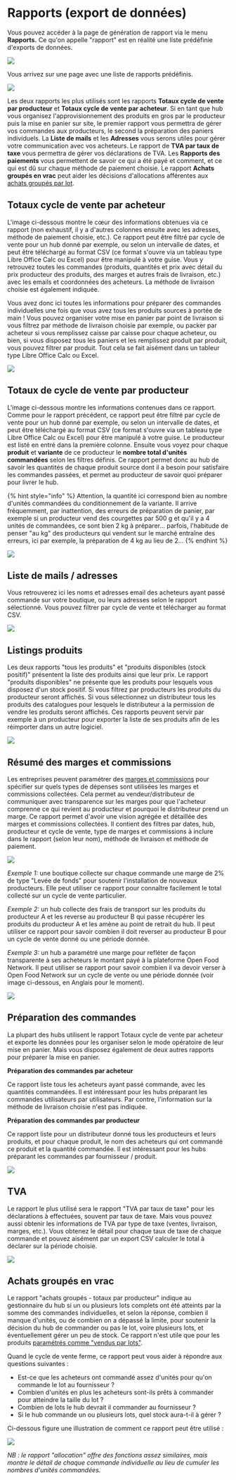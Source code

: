 # Rapports (export de données)

Vous pouvez accéder à la page de génération de rapport via le menu **Rapports.** Ce qu'on appelle "rapport" est en réalité une liste prédéfinie d'exports de données.&#x20;

![](<../../.gitbook/assets/image (91).png>)

Vous arrivez sur une page avec une liste de rapports prédéfinis.&#x20;

![](<../../.gitbook/assets/image (45).png>)

Les deux rapports les plus utilisés sont les rapports **Totaux cycle de vente par producteur** et **Totaux cycle de vente par acheteur**. Si en tant que hub vous organisez l'approvisionnement des produits en gros par le producteur puis la mise en panier sur site, le premier rapport vous permettra de gérer vos commandes aux producteurs, le second la préparation des paniers individuels. La **Liste de mails** et les **Adresses** vous serons utiles pour gérer votre communication avec vos acheteurs. Le rapport de **TVA par taux de taxe** vous permettra de gérer vos déclarations de TVA. Les **Rapports des paiements** vous permettent de savoir ce qui a été payé et comment, et ce qui est dû sur chaque méthode de paiement choisie. Le rapport **Achats groupés en vrac** peut aider les décisions d'allocations afférentes aux [achats groupés par lot](broken-reference).

## **Totaux cycle de vente par acheteur**

L'image ci-dessous montre le cœur des informations obtenues via ce rapport (non exhaustif, il y a d'autres colonnes ensuite avec les adresses, méthode de paiement choisie, etc.). Ce rapport peut être filtré par cycle de vente pour un hub donné par exemple, ou selon un intervalle de dates, et peut être téléchargé au format CSV (ce format s'ouvre via un tableau type Libre Office Calc ou Excel) pour être manipulé à votre guise. Vous y retrouvez toutes les commandes (produits, quantités et prix avec détail du prix producteur des produits, des marges et autres frais de livraison, etc.) avec les emails et coordonnées des acheteurs. La méthode de livraison choisie est également indiquée.

Vous avez donc ici toutes les informations pour préparer des commandes individuelles une fois que vous avez tous les produits sources à portée de main ! Vous pouvez organiser votre mise en panier par point de livraison si vous filtrez par méthode de livraison choisie par exemple, ou packer par acheteur si vous remplissez caisse par caisse pour chaque acheteur, ou bien, si vous disposez tous les paniers et les remplissez produit par produit, vous pouvez filtrer par produit. Tout cela se fait aisément dans un tableur type Libre Office Calc ou Excel.&#x20;

![](<../../.gitbook/assets/image (69).png>)

## Totaux de cycle de vente par producteur <a href="#order-cycle-supplier-totals" id="order-cycle-supplier-totals"></a>

L'image ci-dessous montre les informations contenues dans ce rapport. Comme pour le rapport précédent, ce rapport peut être filtré par cycle de vente pour un hub donné par exemple, ou selon un intervalle de dates, et peut être téléchargé au format CSV (ce format s'ouvre via un tableau type Libre Office Calc ou Excel) pour être manipulé à votre guise. Le producteur est listé en entré dans la première colonne. Ensuite vous voyez pour chaque **produit** et **variante** de ce producteur le **nombre total d'unités commandées** selon les filtres définis. Ce rapport permet donc au hub de savoir les quantités de chaque produit source dont il a besoin pour satisfaire les commandes passées, et permet au producteur de savoir quoi préparer pour livrer le hub.&#x20;

{% hint style="info" %}
Attention, la quantité ici correspond bien au nombre d'unités commandées du conditionnement de la variante. Il arrive fréquemment, par inattention, des erreurs de préparation de panier, par exemple si un producteur vend des courgettes par 500 g et qu'il y a 4 unités de commandées, ce sont bien 2 kg à préparer... parfois, l'habitude de penser "au kg" des producteurs qui vendent sur le marché entraîne des erreurs, ici par exemple, la préparation de 4 kg au lieu de 2...
{% endhint %}

![](<../../.gitbook/assets/image (53).png>)

## Liste de mails / adresses <a href="#mailing-list" id="mailing-list"></a>

Vous retrouverez ici les noms et adresses email des acheteurs ayant passé commande sur votre boutique, ou leurs adresses selon le rapport sélectionné. Vous pouvez filtrer par cycle de vente et télécharger au format CSV.&#x20;

![](<../../.gitbook/assets/image (51).png>)

## Listings produits <a href="#all-products-and-inventory-on-hand" id="all-products-and-inventory-on-hand"></a>

Les deux rapports "tous les produits" et "produits disponibles (stock positif)" présentent la liste des produits ainsi que leur prix. Le rapport "produits disponibles" ne présente que les produits pour lesquels vous disposez d'un stock positif. Si vous filtrez par producteurs les produits du producteur seront affichés. Si vous sélectionnez un distributeur tous les produits des catalogues pour lesquels le distributeur a la permission de vendre les produits seront affichés. Ces rapports peuvent servir par exemple à un producteur pour exporter la liste de ses produits afin de les réimporter dans un autre logiciel.

![](<../../.gitbook/assets/image (84) (1).png>)

## Résumé des marges et commissions

Les entreprises peuvent paramétrer des [marges et commissions](broken-reference) pour spécifier sur quels types de dépenses sont utilisées les marges et commissions collectées.  Cela permet au vendeur/distributeur de communiquer avec transparence sur les marges pour que l'acheteur comprenne ce qui revient au producteur et pourquoi le distributeur prend un marge. Ce rapport permet d'avoir une vision agrégée et détaillée des marges et commissions collectées.  Il contient des filtres par dates, hub, producteur et cycle de vente, type de marges et commissions à inclure dans le rapport (selon leur nom), méthode de livraison et méthode de paiement.&#x20;

![](<../../.gitbook/assets/image (66).png>)

_Exemple 1:_ une boutique collecte sur chaque commande une marge de 2% de type "Levée de fonds" pour soutenir l'installation de nouveaux producteurs. Elle peut utiliser ce rapport pour connaître facilement le total collecté sur un cycle de vente particulier.&#x20;

_Exemple 2:_ un hub collecte des frais de transport sur les produits du producteur A et les reverse au producteur B qui passe récupérer les produits du producteur A et les amène au point de retrait du hub. Il peut utiliser ce rapport pour savoir combien il doit reverser au producteur B pour un cycle de vente donné ou une période donnée.&#x20;

_Exemple 3:_ un hub a paramétré une marge pour refléter de façon transparente à ses acheteurs le montant payé à la plateforme Open Food Network. Il peut utiliser se rapport pour savoir combien il va devoir verser à Open Food Network sur un cycle de vente ou une période donnée (voir image ci-dessous, en Anglais pour le moment).&#x20;

![](<../../.gitbook/assets/image (90).png>)

## Préparation des commandes <a href="#packing-reports" id="packing-reports"></a>

La plupart des hubs utilisent le rapport Totaux cycle de vente par acheteur et exporte les données pour les organiser selon le mode opératoire de leur mise en panier. Mais vous disposez également de deux autres rapports pour préparer la mise en panier.

**Préparation des commandes par acheteur**

Ce rapport liste tous les acheteurs ayant passé commande, avec les quantités commandées. Il est intéressant pour les hubs préparant les commandes utilisateurs par utilisateurs. Par contre, l'information sur la méthode de livraison choisie n'est pas indiquée.

**Préparation des commandes par producteur**

Ce rapport liste pour un distributeur donné tous les producteurs et leurs produits, et pour chaque produit, le nom des acheteurs qui ont commandé ce produit et la quantité commandée. Il est intéressant pour les hubs préparant les commandes par fournisseur / produit.&#x20;

![](<../../.gitbook/assets/image (88).png>)

## TVA <a href="#sales-tax" id="sales-tax"></a>

Le rapport le plus utilisé sera le rapport "TVA par taux de taxe" pour les déclarations à effectuées, souvent par taux de taxe. Mais vous pouvez aussi obtenir les informations de TVA par type de taxe (ventes, livraison, marges, etc.). Vous obtenez le détail pour chaque taux de taxe de chaque commande et pouvez aisément par un export CSV calculer le total à déclarer sur la période choisie.

![](<../../.gitbook/assets/image (52).png>)

## Achats groupés en vrac

Le rapport "achats groupés - totaux par producteur" indique au gestionnaire du hub si un ou plusieurs lots complets ont été atteints par la somme des commandes individuelles, et selon la réponse, combien il manque d'unités, ou de combien on a dépassé la limite, pour soutenir la décision du hub de commander ou pas le lot, voire plusieurs lots, et éventuellement gérer un peu de stock. Ce rapport n'est utile que pour les produits [paramétrés comme "vendus par lots"](broken-reference).

Quand le cycle de vente ferme, ce rapport peut vous aider à répondre aux questions suivantes :&#x20;

* Est-ce que les acheteurs ont commandé assez d'unités pour qu'on commande le lot au fournisseur ?&#x20;
* Combien d'unités en plus les acheteurs sont-ils prêts à commander pour atteindre la taille du lot ?
* Combien de lots le hub devrait il commander au fournisseur ?
* Si le hub commande un ou plusieurs lots, quel stock aura-t-il à gérer ?&#x20;

Ci-dessous figure une illustration de comment ce rapport peut être utilisé :&#x20;

![](<../../.gitbook/assets/image (72).png>)

_NB : le rapport "allocation" offre des fonctions assez similaires, mais montre le détail de chaque commande individuelle au lieu de cumuler les nombres d'unités commandées._&#x20;
